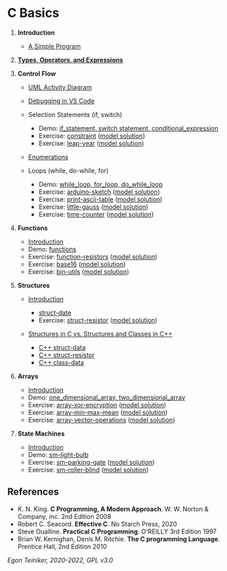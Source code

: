 # C Basics

1. **Introduction**    
    * [A Simple Program](introduction/hello-world)   
        
2. [**Types, Operators, and Expressions**](types-operators-expressions)

3. **Control Flow**
    * [UML Activity Diagram](/configuration-management/documentation/uml/activity-diagram) 
    * [Debugging in VS Code](/configuration-management/debugging/)
    * Selection Statements (if, switch)
        * Demo: [if_statement, switch statement, conditional_expression](control-flow/selection)
        * Exercise: [constraint](control-flow/selection/constraint-exercise)
         ([model solution](control-flow/selection/constraint))
        * Exercise: [leap-year](control-flow/selection/leap-year-exercise)
        ([model solution](control-flow/selection/leap-year))
         
    * [Enumerations](control-flow/enumerations)

    * Loops (while, do-while, for)   
        * Demo: [while_loop, for_loop, do_while_loop](control-flow/loops)
        * Exercise: [arduino-sketch](control-flow/loops/arduino-sketch-exercise)
        ([model solution](control-flow/loops/arduino-sketch))    
        * Exercise: [print-ascii-table](control-flow/loops/print-ascii-table-exercise)
        ([model solution](control-flow/loops/print-ascii-table))    
        * Exercise: [little-gauss](control-flow/loops/little-gauss-exercise)
        ([model solution](control-flow/loops/little-gauss))
        * Exercise: [time-counter](control-flow/loops/time-counter-exercise)
        ([model solution](control-flow/loops/time-counter))        
            
4. **Functions**
    * [Introduction](functions/README.md) 
    * Demo: [functions](functions/)
    * Exercise: [function-resistors](functions/function-resistors-exercise)
        ([model solution](functions/function-resistors))
    * Exercise: [base16](functions/base16-exercise)
        ([model solution](functions/base16))    
    * Exercise: [bin-utils](functions/bit-utils-exercise)
        ([model solution](functions/bit-utils))  

5. **Structures**
    * [Introduction](structures/README.md) 
        * [struct-date](structures/struct-date/)
        * Exercise: [struct-resistor](structures/struct-resistor-exercise/)
            ([model solution](structures/struct-resistor))  

    * [Structures in C vs. Structures and Classes in C++](structures/C++Structures.md)
        * [C++ struct-data](structures/cpp-struct-date/)
        * [C++ struct-resistor](structures/cpp-struct-resistor/)
        * [C++ class-data](structures/cpp-class-date/)

6. **Arrays**
    * [Introduction](arrays/README.md)
    * Demo: [one_dimensional_array, two_dimensional_array](arrays)
    * Exercise: [array-xor-encryption](arrays/array-xor-encryption-exercise)
        ([model solution](arrays/array-xor-encryption))
    * Exercise: [array-min-max-mean](arrays/array-min-max-mean-exercise)
        ([model solution](arrays/array-min-max-mean))
    * Exercise: [array-vector-operations](arrays/array-vector-operations-exercise)
         ([model solution](arrays/array-vector-operations))


6. **State Machines**
   * [Introduction](statemachine/README.md)  
   * Demo: [sm-light-bulb](statemachine/)
   * Exercise: [sm-parking-gate](statemachine/sm-parking-gate-exercise)
      ([model solution](statemachine/sm-parking-gate))
   * Exercise: [sm-roller-blind](statemachine/sm-roller-blind-exercise)
      ([model solution](statemachine/sm-roller-blind))
      

## References
* K. N. King. **C Programming, A Modern Approach**. W. W. Norton & Company, inc. 2nd Edition 2008
* Robert C. Seacord. **Effective C**. No Starch Press, 2020
* Steve Oualline. **Practical C Programming**. O'REILLY 3rd Edition 1997
* Brian W. Kernighan, Denis M. Ritchie. **The C programming Language**. Prentice Hall, 2nd Edition 2010

*Egon Teiniker, 2020-2022, GPL v3.0* 
